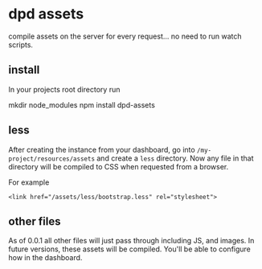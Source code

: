 # dpd assets

compile assets on the server for every request... no need to run watch scripts.

## install

In your projects root directory run

  mkdir node_modules
  npm install dpd-assets
  
## less

After creating the instance from your dashboard, go into `/my-project/resources/assets` and create a `less` directory. Now any file in that directory will be compiled to CSS when requested from a browser.

For example

    <link href="/assets/less/bootstrap.less" rel="stylesheet">
    
## other files

As of 0.0.1 all other files will just pass through including JS, and images. In future versions, these assets will be compiled. You'll be able to configure how in the dashboard.
